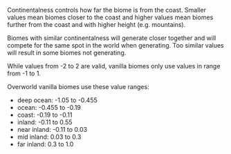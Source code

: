 Continentalness controls how far the biome is from the coast.
Smaller values mean biomes closer to the coast and higher values mean biomes
further from the coast and with higher height (e.g. mountains).

Biomes with similar continentalness will generate closer together
and will compete for the same spot in the world when generating.
Too similar values will result in some biomes not generating.

While values from -2 to 2 are valid, vanilla biomes only use values in range
from -1 to 1.

Overworld vanilla biomes use these value ranges:

* deep ocean: -1.05 to -0.455
* ocean: -0.455 to -0.19
* coast: -0.19 to -0.11
* inland: -0.11 to 0.55
* near inland: -0.11 to 0.03
* mid inland: 0.03 to 0.3
* far inland: 0.3 to 1.0
